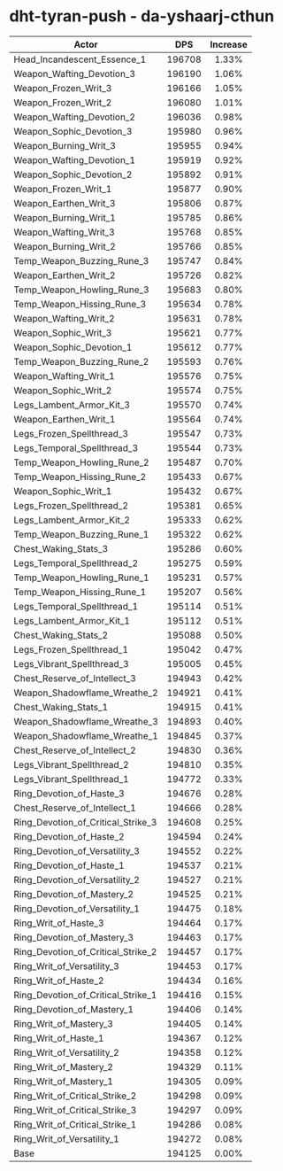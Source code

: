 # dht-tyran-push - da-yshaarj-cthun
| Actor | DPS | Increase |
|---|:---:|:---:|
|Head_Incandescent_Essence_1|196708|1.33%|
|Weapon_Wafting_Devotion_3|196190|1.06%|
|Weapon_Frozen_Writ_3|196166|1.05%|
|Weapon_Frozen_Writ_2|196080|1.01%|
|Weapon_Wafting_Devotion_2|196036|0.98%|
|Weapon_Sophic_Devotion_3|195980|0.96%|
|Weapon_Burning_Writ_3|195955|0.94%|
|Weapon_Wafting_Devotion_1|195919|0.92%|
|Weapon_Sophic_Devotion_2|195892|0.91%|
|Weapon_Frozen_Writ_1|195877|0.90%|
|Weapon_Earthen_Writ_3|195806|0.87%|
|Weapon_Burning_Writ_1|195785|0.86%|
|Weapon_Wafting_Writ_3|195768|0.85%|
|Weapon_Burning_Writ_2|195766|0.85%|
|Temp_Weapon_Buzzing_Rune_3|195747|0.84%|
|Weapon_Earthen_Writ_2|195726|0.82%|
|Temp_Weapon_Howling_Rune_3|195683|0.80%|
|Temp_Weapon_Hissing_Rune_3|195634|0.78%|
|Weapon_Wafting_Writ_2|195631|0.78%|
|Weapon_Sophic_Writ_3|195621|0.77%|
|Weapon_Sophic_Devotion_1|195612|0.77%|
|Temp_Weapon_Buzzing_Rune_2|195593|0.76%|
|Weapon_Wafting_Writ_1|195576|0.75%|
|Weapon_Sophic_Writ_2|195574|0.75%|
|Legs_Lambent_Armor_Kit_3|195570|0.74%|
|Weapon_Earthen_Writ_1|195564|0.74%|
|Legs_Frozen_Spellthread_3|195547|0.73%|
|Legs_Temporal_Spellthread_3|195544|0.73%|
|Temp_Weapon_Howling_Rune_2|195487|0.70%|
|Temp_Weapon_Hissing_Rune_2|195433|0.67%|
|Weapon_Sophic_Writ_1|195432|0.67%|
|Legs_Frozen_Spellthread_2|195381|0.65%|
|Legs_Lambent_Armor_Kit_2|195333|0.62%|
|Temp_Weapon_Buzzing_Rune_1|195322|0.62%|
|Chest_Waking_Stats_3|195286|0.60%|
|Legs_Temporal_Spellthread_2|195275|0.59%|
|Temp_Weapon_Howling_Rune_1|195231|0.57%|
|Temp_Weapon_Hissing_Rune_1|195207|0.56%|
|Legs_Temporal_Spellthread_1|195114|0.51%|
|Legs_Lambent_Armor_Kit_1|195112|0.51%|
|Chest_Waking_Stats_2|195088|0.50%|
|Legs_Frozen_Spellthread_1|195042|0.47%|
|Legs_Vibrant_Spellthread_3|195005|0.45%|
|Chest_Reserve_of_Intellect_3|194943|0.42%|
|Weapon_Shadowflame_Wreathe_2|194921|0.41%|
|Chest_Waking_Stats_1|194915|0.41%|
|Weapon_Shadowflame_Wreathe_3|194893|0.40%|
|Weapon_Shadowflame_Wreathe_1|194845|0.37%|
|Chest_Reserve_of_Intellect_2|194830|0.36%|
|Legs_Vibrant_Spellthread_2|194810|0.35%|
|Legs_Vibrant_Spellthread_1|194772|0.33%|
|Ring_Devotion_of_Haste_3|194676|0.28%|
|Chest_Reserve_of_Intellect_1|194666|0.28%|
|Ring_Devotion_of_Critical_Strike_3|194608|0.25%|
|Ring_Devotion_of_Haste_2|194594|0.24%|
|Ring_Devotion_of_Versatility_3|194552|0.22%|
|Ring_Devotion_of_Haste_1|194537|0.21%|
|Ring_Devotion_of_Versatility_2|194527|0.21%|
|Ring_Devotion_of_Mastery_2|194525|0.21%|
|Ring_Devotion_of_Versatility_1|194475|0.18%|
|Ring_Writ_of_Haste_3|194464|0.17%|
|Ring_Devotion_of_Mastery_3|194463|0.17%|
|Ring_Devotion_of_Critical_Strike_2|194457|0.17%|
|Ring_Writ_of_Versatility_3|194453|0.17%|
|Ring_Writ_of_Haste_2|194434|0.16%|
|Ring_Devotion_of_Critical_Strike_1|194416|0.15%|
|Ring_Devotion_of_Mastery_1|194406|0.14%|
|Ring_Writ_of_Mastery_3|194405|0.14%|
|Ring_Writ_of_Haste_1|194367|0.12%|
|Ring_Writ_of_Versatility_2|194358|0.12%|
|Ring_Writ_of_Mastery_2|194329|0.11%|
|Ring_Writ_of_Mastery_1|194305|0.09%|
|Ring_Writ_of_Critical_Strike_2|194298|0.09%|
|Ring_Writ_of_Critical_Strike_3|194297|0.09%|
|Ring_Writ_of_Critical_Strike_1|194286|0.08%|
|Ring_Writ_of_Versatility_1|194272|0.08%|
|Base|194125|0.00%|
